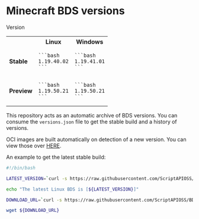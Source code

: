 # Minecraft BDS versions

<table align="right">
  <tr>Version<th></th><th><strong>Linux</strong></th><th><strong>Windows</strong></th></tr>
  <tr><td><strong>Stable</strong></td>
  <td>

    ```bash
    1.19.40.02
    ```

  </td>
  <td>

    ```bash
    1.19.41.01
    ```

  </td>
  </tr>
  <tr><td><strong>Preview</strong></td>
  <td>

    ```bash
    1.19.50.21
    ```

  </td>
  <td>

    ```bash
    1.19.50.21
    ```

  </td>
  </tr>

</table>

This repository acts as an automatic archive of BDS versions.
You can consume the `versions.json` file to get the stable build
and a history of versions.

OCI images are built automatically on detection of a new version.
You can view those over [HERE](https://github.com/ScriptAPIOSS/BDS-OCI).

An example to get the latest stable build:

```bash
#!/bin/bash

LATEST_VERSION=`curl -s https://raw.githubusercontent.com/ScriptAPIOSS/BDS-Versions/main/versions.json | jq -r '.linux.stable'`

echo "The latest Linux BDS is [${LATEST_VERSION}]"

DOWNLOAD_URL=`curl -s https://raw.githubusercontent.com/ScriptAPIOSS/BDS-Versions/main/linux/${LATEST_VERSION}.json | jq -r '.download_url'`

wget ${DOWNLOAD_URL}
```

